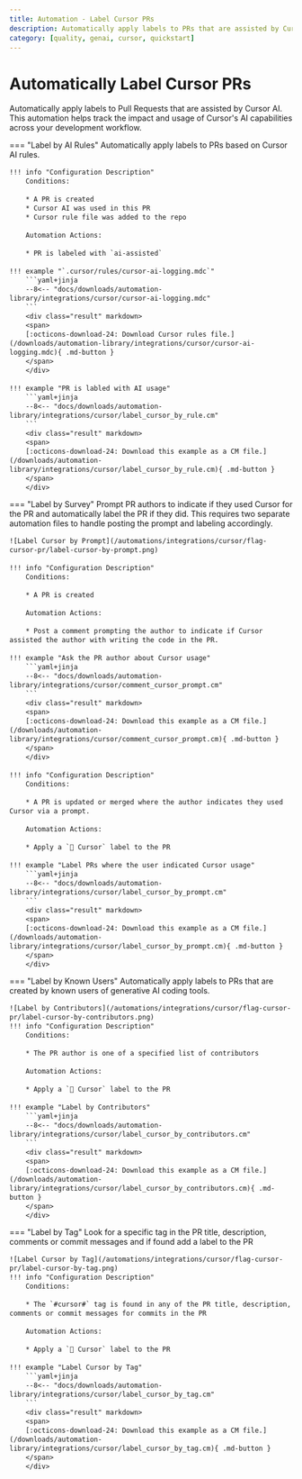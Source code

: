 ```yaml
---
title: Automation - Label Cursor PRs
description: Automatically apply labels to PRs that are assisted by Cursor
category: [quality, genai, cursor, quickstart]
---
```


# Automatically Label Cursor PRs
<!-- --8<-- [start:example]-->
Automatically apply labels to Pull Requests that are assisted by Cursor AI. This automation helps track the impact and usage of Cursor's AI capabilities across your development workflow.

=== "Label by AI Rules"
    Automatically apply labels to PRs based on Cursor AI rules.

    !!! info "Configuration Description"
        Conditions:

        * A PR is created
        * Cursor AI was used in this PR
        * Cursor rule file was added to the repo

        Automation Actions:

        * PR is labeled with `ai-assisted`

    !!! example "`.cursor/rules/cursor-ai-logging.mdc`"
        ```yaml+jinja
        --8<-- "docs/downloads/automation-library/integrations/cursor/cursor-ai-logging.mdc"
        ```
        <div class="result" markdown>
        <span>
        [:octicons-download-24: Download Cursor rules file.](/downloads/automation-library/integrations/cursor/cursor-ai-logging.mdc){ .md-button }
        </span>
        </div>

    !!! example "PR is labled with AI usage"
        ```yaml+jinja
        --8<-- "docs/downloads/automation-library/integrations/cursor/label_cursor_by_rule.cm"
        ```
        <div class="result" markdown>
        <span>
        [:octicons-download-24: Download this example as a CM file.](/downloads/automation-library/integrations/cursor/label_cursor_by_rule.cm){ .md-button }
        </span>
        </div>

=== "Label by Survey"
    Prompt PR authors to indicate if they used Cursor for the PR and automatically label the PR if they did. This requires two separate automation files to handle posting the prompt and labeling accordingly.

    ![Label Cursor by Prompt](/automations/integrations/cursor/flag-cursor-pr/label-cursor-by-prompt.png)

    !!! info "Configuration Description"
        Conditions:

        * A PR is created

        Automation Actions:

        * Post a comment prompting the author to indicate if Cursor assisted the author with writing the code in the PR.

    !!! example "Ask the PR author about Cursor usage"
        ```yaml+jinja
        --8<-- "docs/downloads/automation-library/integrations/cursor/comment_cursor_prompt.cm"
        ```
        <div class="result" markdown>
        <span>
        [:octicons-download-24: Download this example as a CM file.](/downloads/automation-library/integrations/cursor/comment_cursor_prompt.cm){ .md-button }
        </span>
        </div>

    !!! info "Configuration Description"
        Conditions:

        * A PR is updated or merged where the author indicates they used Cursor via a prompt.

        Automation Actions:

        * Apply a `🤖 Cursor` label to the PR

    !!! example "Label PRs where the user indicated Cursor usage"
        ```yaml+jinja
        --8<-- "docs/downloads/automation-library/integrations/cursor/label_cursor_by_prompt.cm"
        ```
        <div class="result" markdown>
        <span>
        [:octicons-download-24: Download this example as a CM file.](/downloads/automation-library/integrations/cursor/label_cursor_by_prompt.cm){ .md-button }
        </span>
        </div>

=== "Label by Known Users"
    Automatically apply labels to PRs that are created by known users of generative AI coding tools.

    ![Label by Contributors](/automations/integrations/cursor/flag-cursor-pr/label-cursor-by-contributors.png)
    !!! info "Configuration Description"
        Conditions:

        * The PR author is one of a specified list of contributors

        Automation Actions:

        * Apply a `🤖 Cursor` label to the PR

    !!! example "Label by Contributors"
        ```yaml+jinja
        --8<-- "docs/downloads/automation-library/integrations/cursor/label_cursor_by_contributors.cm"
        ```
        <div class="result" markdown>
        <span>
        [:octicons-download-24: Download this example as a CM file.](/downloads/automation-library/integrations/cursor/label_cursor_by_contributors.cm){ .md-button }
        </span>
        </div>

=== "Label by Tag"
    Look for a specific tag in the PR title, description, comments or commit messages and if found add a label to the PR

    ![Label Cursor by Tag](/automations/integrations/cursor/flag-cursor-pr/label-cursor-by-tag.png)
    !!! info "Configuration Description"
        Conditions:

        * The `#cursor#` tag is found in any of the PR title, description, comments or commit messages for commits in the PR

        Automation Actions:

        * Apply a `🤖 Cursor` label to the PR

    !!! example "Label Cursor by Tag"
        ```yaml+jinja
        --8<-- "docs/downloads/automation-library/integrations/cursor/label_cursor_by_tag.cm"
        ```
        <div class="result" markdown>
        <span>
        [:octicons-download-24: Download this example as a CM file.](/downloads/automation-library/integrations/cursor/label_cursor_by_tag.cm){ .md-button }
        </span>
        </div>
<!-- --8<-- [end:example]-->
